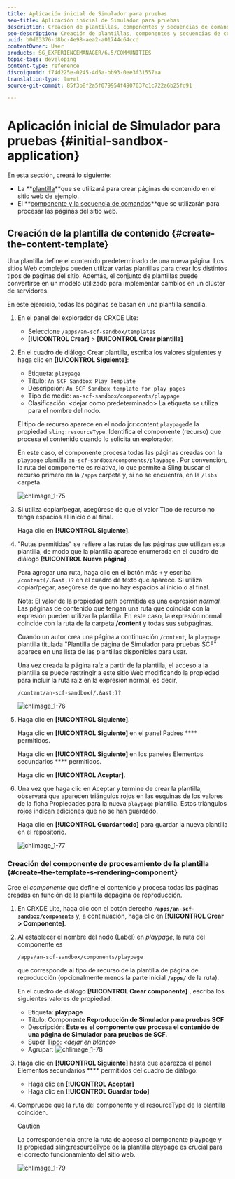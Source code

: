 ```yaml
---
title: Aplicación inicial de Simulador para pruebas
seo-title: Aplicación inicial de Simulador para pruebas
description: Creación de plantillas, componentes y secuencias de comandos
seo-description: Creación de plantillas, componentes y secuencias de comandos
uuid: b0d03376-d8bc-4e98-aea2-a01744c64ccd
contentOwner: User
products: SG_EXPERIENCEMANAGER/6.5/COMMUNITIES
topic-tags: developing
content-type: reference
discoiquuid: f74d225e-0245-4d5a-bb93-0ee3f31557aa
translation-type: tm+mt
source-git-commit: 85f3b8f2a5f079954f4907037c1c722a6b25fd91

---
```



# Aplicación inicial de Simulador para pruebas {#initial-sandbox-application}

En esta sección, creará lo siguiente:

* La **[plantilla](#createthepagetemplate)**que se utilizará para crear páginas de contenido en el sitio web de ejemplo.
* El **[componente y la secuencia de comandos](#create-the-template-s-rendering-component)**que se utilizarán para procesar las páginas del sitio web.

## Creación de la plantilla de contenido {#create-the-content-template}

Una plantilla define el contenido predeterminado de una nueva página. Los sitios Web complejos pueden utilizar varias plantillas para crear los distintos tipos de páginas del sitio. Además, el conjunto de plantillas puede convertirse en un modelo utilizado para implementar cambios en un clúster de servidores.

En este ejercicio, todas las páginas se basan en una plantilla sencilla.

1. En el panel del explorador de CRXDE Lite:

   * Seleccione `/apps/an-scf-sandbox/templates`
   * **[!UICONTROL Crear]** > **[!UICONTROL Crear plantilla]**

1. En el cuadro de diálogo Crear plantilla, escriba los valores siguientes y haga clic en **[!UICONTROL Siguiente]**:

   * Etiqueta: `playpage`
   * Título: `An SCF Sandbox Play Template`
   * Descripción: `An SCF Sandbox template for play pages`
   * Tipo de medio: `an-scf-sandbox/components/playpage`
   * Clasificación: &lt;dejar como predeterminado>
   La etiqueta se utiliza para el nombre del nodo.

   El tipo de recurso aparece en el nodo jcr:content `playpage`de la propiedad `sling:resourceType`. Identifica el componente (recurso) que procesa el contenido cuando lo solicita un explorador.

   En este caso, el componente procesa todas las páginas creadas con la `playpage` plantilla `an-scf-sandbox/components/playpage` . Por convención, la ruta del componente es relativa, lo que permite a Sling buscar el recurso primero en la `/apps` carpeta y, si no se encuentra, en la `/libs` carpeta.

   ![chlimage_1-75](assets/chlimage_1-75.png)

1. Si utiliza copiar/pegar, asegúrese de que el valor Tipo de recurso no tenga espacios al inicio o al final.

   Haga clic en **[!UICONTROL Siguiente]**. 

1. &quot;Rutas permitidas&quot; se refiere a las rutas de las páginas que utilizan esta plantilla, de modo que la plantilla aparece enumerada en el cuadro de diálogo **[!UICONTROL Nueva página]** .

   Para agregar una ruta, haga clic en el botón más `+` y escriba `/content(/.&ast;)?` en el cuadro de texto que aparece. Si utiliza copiar/pegar, asegúrese de que no hay espacios al inicio o al final.

   Nota: El valor de la propiedad path permitida es una expresión *normal.* Las páginas de contenido que tengan una ruta que coincida con la expresión pueden utilizar la plantilla. En este caso, la expresión normal coincide con la ruta de la carpeta **/content** y todas sus subpáginas.

   Cuando un autor crea una página a continuación `/content`, la `playpage` plantilla titulada &quot;Plantilla de página de Simulador para pruebas SCF&quot; aparece en una lista de las plantillas disponibles para usar.

   Una vez creada la página raíz a partir de la plantilla, el acceso a la plantilla se puede restringir a este sitio Web modificando la propiedad para incluir la ruta raíz en la expresión normal, es decir,

   `/content/an-scf-sandbox(/.&ast;)?`

   ![chlimage_1-76](assets/chlimage_1-76.png)

1. Haga clic en **[!UICONTROL Siguiente]**. 

   Haga clic en **[!UICONTROL Siguiente]** en el panel Padres **** permitidos.

   Haga clic en **[!UICONTROL Siguiente]** en los paneles Elementos secundarios **** permitidos.

   Haga clic en **[!UICONTROL Aceptar]**.

1. Una vez que haga clic en Aceptar y termine de crear la plantilla, observará que aparecen triángulos rojos en las esquinas de los valores de la ficha Propiedades para la nueva `playpage` plantilla. Estos triángulos rojos indican ediciones que no se han guardado.

   Haga clic en **[!UICONTROL Guardar todo]** para guardar la nueva plantilla en el repositorio.

   ![chlimage_1-77](assets/chlimage_1-77.png)

### Creación del componente de procesamiento de la plantilla {#create-the-template-s-rendering-component}

Cree el *componente* que define el contenido y procesa todas las páginas creadas en función de la plantilla [de](#createthepagetemplate)página de reproducción.

1. En CRXDE Lite, haga clic con el botón derecho **`/apps/an-scf-sandbox/components`** y, a continuación, haga clic en **[!UICONTROL Crear > Componente]**.
1. Al establecer el nombre del nodo (Label) en *playpage*, la ruta del componente es

   `/apps/an-scf-sandbox/components/playpage`

   que corresponde al tipo de recurso de la plantilla de página de reproducción (opcionalmente menos la parte inicial **`/apps/`** de la ruta).

   En el cuadro de diálogo **[!UICONTROL Crear componente]** , escriba los siguientes valores de propiedad:

   * Etiqueta: **playpage**
   * Título: Componente **Reproducción de Simulador para pruebas SCF**
   * Descripción: **Este es el componente que procesa el contenido de una página de Simulador para pruebas de SCF.**
   * Super Tipo: *&lt;dejar en blanco>*
   * Agrupar:
   ![chlimage_1-78](assets/chlimage_1-78.png)

1. Haga clic en **[!UICONTROL Siguiente]** hasta que aparezca el panel Elementos secundarios **** permitidos del cuadro de diálogo:

   * Haga clic en **[!UICONTROL Aceptar]**
   * Haga clic en **[!UICONTROL Guardar todo]**

1. Compruebe que la ruta del componente y el resourceType de la plantilla coinciden.

   >[!CAUTION]
   >
   >La correspondencia entre la ruta de acceso al componente playpage y la propiedad sling:resourceType de la plantilla playpage es crucial para el correcto funcionamiento del sitio web.

   ![chlimage_1-79](assets/chlimage_1-79.png)